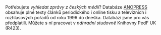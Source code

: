 
Potřebujete *vyhledat zprávy z českých médií*? Databáze
[ANOPRESS](https://www.anopress.cz/) obsahuje plné texty článků periodického i
online tisku a televizních i rozhlasových pořadů od roku 1996 do dneška. 
Databázi jsme pro vás předplatili. Můžete s ní pracovat v *náhradní studovně*
Knihovny PedF UK (R423).
